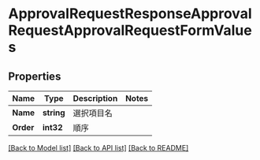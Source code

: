 # ApprovalRequestResponseApprovalRequestApprovalRequestFormValues

## Properties

Name | Type | Description | Notes
------------ | ------------- | ------------- | -------------
**Name** | **string** | 選択項目名 | 
**Order** | **int32** | 順序 | 

[[Back to Model list]](../README.md#documentation-for-models) [[Back to API list]](../README.md#documentation-for-api-endpoints) [[Back to README]](../README.md)



